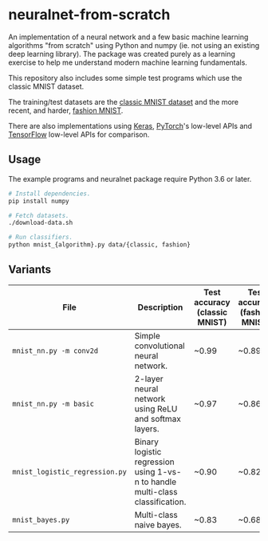 # neuralnet-from-scratch

An implementation of a neural network and a few basic machine learning
algorithms "from scratch" using Python and numpy (ie. not using an existing
deep learning library). The package was created purely as a learning exercise
to help me understand modern machine learning fundamentals.

This repository also includes some simple test programs which use the classic
MNIST dataset.

The training/test datasets are the [classic MNIST dataset](http://yann.lecun.com/exdb/mnist/) and
the more recent, and harder, [fashion MNIST](https://github.com/zalandoresearch/fashion-mnist).

There are also implementations using [Keras](https://keras.io),
[PyTorch](https://pytorch.org)'s low-level APIs and
[TensorFlow](https://www.tensorflow.org/guide/low_level_intro) low-level APIs
for comparison.

## Usage

The example programs and neuralnet package require Python 3.6 or later.

```sh
# Install dependencies.
pip install numpy

# Fetch datasets.
./download-data.sh

# Run classifiers.
python mnist_{algorithm}.py data/{classic, fashion}
```

## Variants

File | Description | Test accuracy (classic MNIST) | Test accuracy (fashion MNIST)
--- | --- | --- | ---
`mnist_nn.py -m conv2d` | Simple convolutional neural network. | ~0.99 | ~0.89
`mnist_nn.py -m basic` | 2-layer neural network using ReLU and softmax layers. | ~0.97 | ~0.86
`mnist_logistic_regression.py` | Binary logistic regression using 1-vs-n to handle multi-class classification. | ~0.90 | ~0.82
`mnist_bayes.py` | Multi-class naive bayes. | ~0.83 | ~0.68
